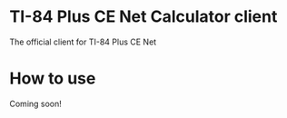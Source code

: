 # TI-84 Plus CE Net Calculator client
The official client for TI-84 Plus CE Net

# How to use
Coming soon!